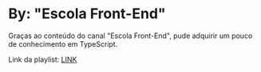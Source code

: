 # By: "Escola Front-End"
Graças ao conteúdo do canal "Escola Front-End", pude adquirir um pouco de conhecimento em TypeScript.

Link da playlist: [LINK](https://youtu.be/0zrmYOUGcLM "LINK")
